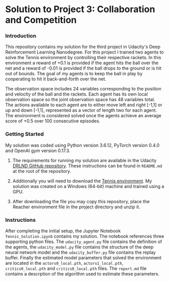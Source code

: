 
# Solution to Project 3: Collaboration and Competition

### Introduction

This repository contains my solution for the third project in Udacity's Deep Reinforcement Learning Nanodegree. For this project I trained two agents to solve the Tennis environment by controlling their respective rackets. In this environment a reward of +0.1 is provided if the agent hits the ball over the net and a reward of -0.01 is provided if the ball drops to the ground or is hit out of bounds. The goal of my agents is to keep the ball in play by cooperating to hit it back-and-forth over the net.



The observation space includes 24 variables corresponding to the position and velocity of the ball and the rackets. Each agent has its own local observation space so the joint observation space has 48 variables total. The actions available to each agent are to either move left and right [-1,1] or up and down [-1,1], represented as a vector of length two for each agent. The environment is considered solved once the agents achieve an average score of +0.5 over 100 consecutive episodes.

### Getting Started

My solution was coded using Python version 3.6.12, PyTorch version 0.4.0 and OpenAI gym version 0.17.3.

1. The requirements for running my solution are available in the Udacity [DRLND GitHub repository](https://github.com/udacity/deep-reinforcement-learning#dependencies). These instructions can be found in `README.md` at the root of the repository.

2. Additionally you will need to download the [Tennis environment](https://s3-us-west-1.amazonaws.com/udacity-drlnd/P3/Tennis/Tennis_Windows_x86_64.zip). My solution was created on a Windows (64-bit) machine and trained using a GPU.

3. After downloading the file you may copy this repository, place the Reacher environment file in the project directory and unzip it. 

### Instructions

After completing the initial setup, the Jupyter Notebook `Tennis_Solution.ipynb` contains my solution. The notebook references three supporting python files. The `udacity_agent.py` file contains the definition of the agents, the `udacity_model.py` file contains the structure of the deep neural network model and the `udacity_buffer.py` file contains the replay buffer. Finally the estimated model parameters that solved the environment are located in the `actors0_local.pth`, `actors1_local.pth`, `critics0_local.pth` and `critics0_local.pth` files. The `report.md` file contains a descrption of the algorithm used to estimate these parameters.
